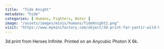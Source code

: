 ```yaml
---
title:  "Tide Knight"
metadate: "hide"
categories: [ Humans, Fighters, Water ]
image: "/assets/images/minis/humans/TideKnight2.png"
visit: "https://www.myminifactory.com/object/3d-print-far-yantir-wild-hunt-rider-142181"
---
```

3d print from Heroes Infinite.
Printed on an Anycubic Photon X 6k.